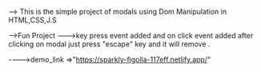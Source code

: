 --> This is the simple project of modals using Dom Manipulation in HTML,CSS,J.S

-->Fun Project 
--->key press event added and on click event added after clicking on modal just press "escape" key and it will remove .


---->demo_link =>"https://sparkly-figolla-117eff.netlify.app/"
